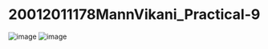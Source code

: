 # 20012011178MannVikani_Practical-9

![image](https://user-images.githubusercontent.com/111722359/202194450-9fffb342-b20f-4376-89a7-7c974abb9fc7.png)
![image](https://user-images.githubusercontent.com/111722359/202195241-523ac9af-f693-4083-b7db-f324f2567d59.png)

